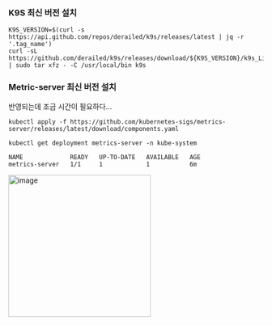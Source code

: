 ### K9S 최신 버전 설치

```
K9S_VERSION=$(curl -s https://api.github.com/repos/derailed/k9s/releases/latest | jq -r '.tag_name')
curl -sL https://github.com/derailed/k9s/releases/download/${K9S_VERSION}/k9s_Linux_amd64.tar.gz | sudo tar xfz - -C /usr/local/bin k9s
```

### Metric-server 최신 버전 설치

반영되는데 조금 시간이 필요하다...

```
kubectl apply -f https://github.com/kubernetes-sigs/metrics-server/releases/latest/download/components.yaml

kubectl get deployment metrics-server -n kube-system

NAME             READY   UP-TO-DATE   AVAILABLE   AGE
metrics-server   1/1     1            1           6m
```

<img width="281" alt="image" src="https://github.com/sm55555/k8s/assets/38831314/059b4845-38c5-47a0-96bd-624f4312a3fb">

